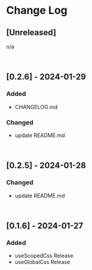 # Change Log

## [Unreleased]

n/a

<br/>

## [0.2.6] - 2024-01-29

### Added

- CHANGELOG.md

### Changed

- update README.md

<br/>

## [0.2.5] - 2024-01-28

### Changed

- update README.md

<br/>

## [0.1.6] - 2024-01-27

### Added

- useScopedCss Release
- useGlobalCss Release
